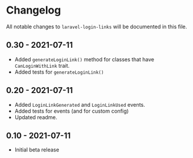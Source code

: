 # Changelog

All notable changes to `laravel-login-links` will be documented in this file.

## 0.30 - 2021-07-11
- Added `generateLoginLink()` method for classes that have `CanLoginWithLink` trait.
- Added tests for `generateLoginLink()`

## 0.20 - 2021-07-11
- Added `LoginLinkGenerated` and `LoginLinkUsed` events.
- Added tests for events (and for custom config)
- Updated readme.

## 0.10 - 2021-07-11
- Initial beta release
